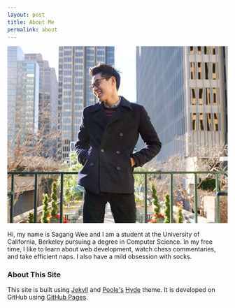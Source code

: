 ```yaml
---
layout: post
title: About Me
permalink: about
---
```


<img id="profile" src="profile/profile.png">

Hi, my name is Sagang Wee and I am a student at the University of California, Berkeley pursuing a degree in Computer Science. In my free time, I like to learn about web development, watch chess commentaries, and take efficient naps. I also have a mild obsession with socks. 

### About This Site

This site is built using [Jekyll](https://jekyllrb.com/) and [Poole's](http://getpoole.com/) [Hyde](http://hyde.getpoole.com) theme. It is developed on GitHub using [GitHub Pages](https://pages.github.com). 
